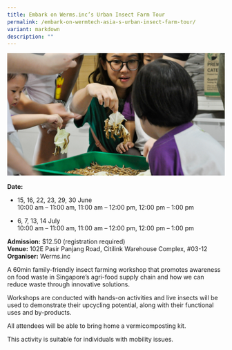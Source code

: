 ```yaml
---
title: Embark on Werms.inc’s Urban Insect Farm Tour
permalink: /embark-on-wermtech-asia-s-urban-insect-farm-tour/
variant: markdown
description: ""
---
```

![](/images/wermtech_asia_urban_insect_farm_tour.jpg)

**Date:** <br>
* 15, 16, 22, 23, 29, 30 June <br>
10:00 am – 11:00 am, 11:00 am – 12:00 pm, 12:00 pm – 1:00 pm 

* 6, 7, 13, 14 July <br>
10:00 am – 11:00 am, 11:00 am – 12:00 pm, 12:00 pm – 1:00 pm<br>

**Admission:** $12.50 (registration required)<br>
**Venue:** 102E Pasir Panjang Road, Citilink Warehouse Complex, #03-12<br>
**Organiser:** Werms.inc

A 60min family-friendly insect farming workshop that promotes awareness on food waste in Singapore’s agri-food supply chain and how we can reduce waste through innovative solutions.

Workshops are conducted with hands-on activities and live insects will be used to demonstrate their upcycling potential, along with their functional uses and by-products.

All attendees will be able to bring home a vermicomposting kit.

This activity is suitable for individuals with mobility issues.

<a class="btn-link" target="_blank" href="https://wermsinc.com/product/urban-insect-farming-workshop/">
	<img src="/images/gogreensg_website-32.png">
</a>

<style>
	.btn-link {
		display: none;
	}
	a.btn-link[target="_blank"]:after {
	display: none;
}
	.btn-link > img {
		width: 100%;
	}
</style>

<a class="btn-link" target="_blank" href="https://wermsinc.com/product/urban-insect-farming-workshop/">
	<img src="/images/more-info-btn.png">
</a>